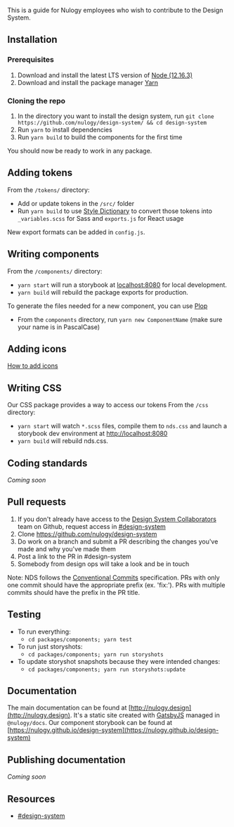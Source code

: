 This is a guide for Nulogy employees who wish to contribute to the Design System.

## Installation

### Prerequisites

1. Download and install the latest LTS version of [Node (12.16.3)](https://nodejs.org/en/)
2. Download and install the package manager [Yarn](https://yarnpkg.com/en/docs/install#mac-stable)

### Cloning the repo

1. In the directory you want to install the design system, run `git clone https://github.com/nulogy/design-system/ && cd design-system`
2. Run `yarn` to install dependencies
3. Run `yarn build` to build the components for the first time

You should now be ready to work in any package.

## Adding tokens

From the `/tokens/` directory:

- Add or update tokens in the `/src/` folder
- Run `yarn build` to use [Style Dictionary](https://amzn.github.io/style-dictionary) to convert those tokens into `_variables.scss` for Sass and `exports.js` for React usage

New export formats can be added in `config.js`.

## Writing components

From the `/components/` directory:

- `yarn start` will run a storybook at [localhost:8080](localhost:8080) for local development.
- `yarn build` will rebuild the package exports for production.

To generate the files needed for a new component, you can use [Plop](https://plopjs.com/)

- From the `components` directory, run `yarn new ComponentName` (make sure your name is in PascalCase)

## Adding icons

[How to add icons](https://github.com/nulogy/design-system/blob/master/components/icons/README.md)

## Writing CSS

Our CSS package provides a way to access our tokens
From the `/css` directory:

- `yarn start` will watch `*.scss` files, compile them to `nds.css` and launch a storybook dev environment at [http://localhost:8080](http://localhost:8080)
- `yarn build` will rebuild nds.css.

## Coding standards

_Coming soon_

## Pull requests

1. If you don't already have access to the [Design System Collaborators](https://github.com/orgs/nulogy/teams/design-system-collaborators/members) team on Github, request access in [#design-system](https://slack.com/app_redirect?channel=design-system)
2. Clone https://github.com/nulogy/design-system
3. Do work on a branch and submit a PR describing the changes you've made and why you've made them
4. Post a link to the PR in #design-system
5. Somebody from design ops will take a look and be in touch

Note: NDS follows the [Conventional Commits](https://www.conventionalcommits.org) specification. PRs with only one commit should have the appropriate prefix (ex. 'fix:'). PRs with multiple commits should have the prefix in the PR title.

## Testing

- To run everything:
  - `cd packages/components; yarn test`
- To run just storyshots:
  - `cd packages/components; yarn run storyshots`
- To update storyshot snapshots because they were intended changes:
  - `cd packages/components; yarn run storyshots:update`

## Documentation

The main documentation can be found at [http://nulogy.design](http://nulogy.design). It's a static site created with [GatsbyJS](https://gatsbyjs.org) managed in `@nulogy/docs`.
Our component storybook can be found at [https://nulogy.github.io/design-system](https://nulogy.github.io/design-system)

## Publishing documentation

_Coming soon_

## Resources

- [#design-system](slack://channel?team=T024N2KKA&id=CBAFQ4X7X)

